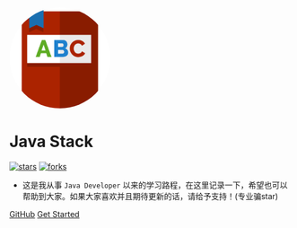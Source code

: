<img width="180px" style="border-radius: 50%" bor src="book.svg">

# Java Stack

[![stars](https://badgen.net/github/stars/ryan4cloud/JavaStack?icon=github&color=4ab8a1)](https://github.com/ryan4cloud/JavaStack) [![forks](https://badgen.net/github/forks/ryan4cloud/JavaStack?icon=github&color=4ab8a1)](https://github.com/ryan4cloud/JavaStack)

- 这是我从事 `Java Developer` 以来的学习路程，在这里记录一下，希望也可以帮助到大家。如果大家喜欢并且期待更新的话，请给予支持！(专业骗star)

[GitHub](https://github.com/ryan4cloud/JavaStack)
[Get Started](README.md)

